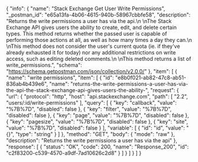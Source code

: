 {
  "info": {
    "name": "Stack Exchange Get User Write Permissions",
    "_postman_id": "e65a13fa-4b06-4615-940b-58967cbbfe58",
    "description": "Returns the write permissions a user has via the api.\n \nThe Stack Exchange API gives users the ability to create, edit, and delete certain types. This method returns whether the passed user is capable of performing those actions at all, as well as how many times a day they can.\n \nThis method does not consider the user's current quota (ie. if they've already exhausted it for today) nor any additional restrictions on write access, such as editing deleted comments.\n \nThis method returns a list of write_permissions.",
    "schema": "https://schema.getpostman.com/json/collection/v2.0.0/"
  },
  "item": [
    {
      "name": "write permissions",
      "item": [
        {
          "id": "e8b0f021-ab82-47c8-ab51-836ab4b439e6",
          "name": "returns-the-write-permissions-a-user-has-via-the-api-the-stack-exchange-api-gives-users-the-ability-",
          "request": {
            "url": {
              "protocol": "http",
              "host": "api.stackexchange.com",
              "path": [
                "2.2",
                "users/:id/write-permissions"
              ],
              "query": [
                {
                  "key": "callback",
                  "value": "%7B%7D",
                  "disabled": false
                },
                {
                  "key": "filter",
                  "value": "%7B%7D",
                  "disabled": false
                },
                {
                  "key": "page",
                  "value": "%7B%7D",
                  "disabled": false
                },
                {
                  "key": "pagesize",
                  "value": "%7B%7D",
                  "disabled": false
                },
                {
                  "key": "site",
                  "value": "%7B%7D",
                  "disabled": false
                }
              ],
              "variable": [
                {
                  "id": "id",
                  "value": "{}",
                  "type": "string"
                }
              ]
            },
            "method": "GET",
            "body": {
              "mode": "raw"
            },
            "description": "Returns the write permissions a user has via the api"
          },
          "response": [
            {
              "status": "OK",
              "code": 200,
              "name": "Response_200",
              "id": "c2f83200-c539-4570-a9df-7ad10626c2d8"
            }
          ]
        }
      ]
    }
  ]
}